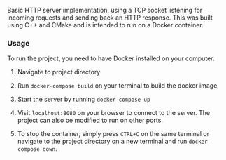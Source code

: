 Basic HTTP server implementation, using a TCP socket listening for incoming requests and sending back an HTTP response. This was built using C++ and CMake and is intended to run on a Docker container.

### Usage

To run the project, you need to have Docker installed on your computer. 

1. Navigate to project directory

2. Run `docker-compose build` on your terminal to build the docker image.
3. Start the server by running `docker-compose up`
4. Visit `localhost:8080` on your browser to connect to the server. The project can also be modified to run on other ports.
5. To stop the container, simply press `CTRL+C` on the same terminal or navigate to the project directory on a new terminal and run `docker-compose down`.


